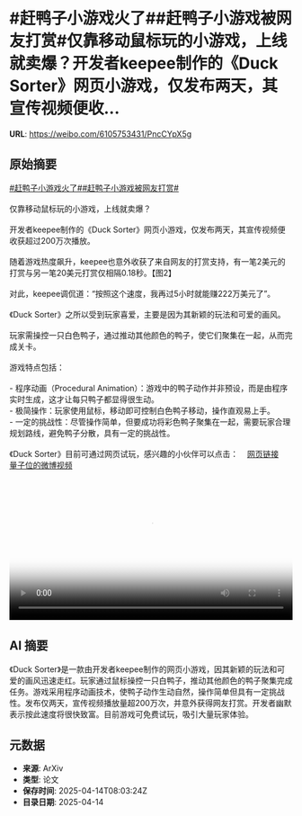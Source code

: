 # #赶鸭子小游戏火了##赶鸭子小游戏被网友打赏#仅靠移动鼠标玩的小游戏，上线就卖爆？开发者keepee制作的《Duck Sorter》网页小游戏，仅发布两天，其宣传视频便收...

**URL**: https://weibo.com/6105753431/PncCYpX5g

## 原始摘要

<a href="https://m.weibo.cn/search?containerid=231522type%3D1%26t%3D10%26q%3D%23%E8%B5%B6%E9%B8%AD%E5%AD%90%E5%B0%8F%E6%B8%B8%E6%88%8F%E7%81%AB%E4%BA%86%23&amp;extparam=%23%E8%B5%B6%E9%B8%AD%E5%AD%90%E5%B0%8F%E6%B8%B8%E6%88%8F%E7%81%AB%E4%BA%86%23" data-hide=""><span class="surl-text">#赶鸭子小游戏火了#</span></a><a href="https://m.weibo.cn/search?containerid=231522type%3D1%26t%3D10%26q%3D%23%E8%B5%B6%E9%B8%AD%E5%AD%90%E5%B0%8F%E6%B8%B8%E6%88%8F%E8%A2%AB%E7%BD%91%E5%8F%8B%E6%89%93%E8%B5%8F%23&amp;extparam=%23%E8%B5%B6%E9%B8%AD%E5%AD%90%E5%B0%8F%E6%B8%B8%E6%88%8F%E8%A2%AB%E7%BD%91%E5%8F%8B%E6%89%93%E8%B5%8F%23" data-hide=""><span class="surl-text">#赶鸭子小游戏被网友打赏#</span></a><br><br>仅靠移动鼠标玩的小游戏，上线就卖爆？<br><br>开发者keepee制作的《Duck Sorter》网页小游戏，仅发布两天，其宣传视频便收获超过200万次播放。<br><br>随着游戏热度飙升，keepee也意外收获了来自网友的打赏支持，有一笔2美元的打赏与另一笔20美元打赏仅相隔0.18秒。【图2】<br><br>对此，keepee调侃道：“按照这个速度，我再过5小时就能赚222万美元了”。<br><br>《Duck Sorter》之所以受到玩家喜爱，主要是因为其新颖的玩法和可爱的画风。<br><br>玩家需操控一只白色鸭子，通过推动其他颜色的鸭子，使它们聚集在一起，从而完成关卡。<br><br>游戏特点包括：<br><br>- 程序动画（Procedural Animation）：游戏中的鸭子动作并非预设，而是由程序实时生成，这才让每只鸭子都显得很生动。<br>- 极简操作：玩家使用鼠标，移动即可控制白色鸭子移动，操作直观易上手。<br>- 一定的挑战性：尽管操作简单，但要成功将彩色鸭子聚集在一起，需要玩家合理规划路线，避免鸭子分散，具有一定的挑战性。<br><br>《Duck Sorter》目前可通过网页试玩，感兴趣的小伙伴可以点击：<a href="https://weibo.cn/sinaurl?u=https%3A%2F%2Fkeepee.itch.io%2Fduck-sorter" data-hide=""><span class="url-icon"><img style="width: 1rem;height: 1rem" src="https://h5.sinaimg.cn/upload/2015/09/25/3/timeline_card_small_web_default.png" referrerpolicy="no-referrer"></span><span class="surl-text">网页链接</span></a> <a href="https://video.weibo.com/show?fid=1034:5155300752162871" data-hide=""><span class="url-icon"><img style="width: 1rem;height: 1rem" src="https://h5.sinaimg.cn/upload/2015/09/25/3/timeline_card_small_video_default.png" referrerpolicy="no-referrer"></span><span class="surl-text">量子位的微博视频</span></a><br clear="both"><div style="clear: both"></div><video controls="controls" poster="https://tvax1.sinaimg.cn/orj480/006Fd7o3ly1i0g78gjzw7j30k00k03ys.jpg" style="width: 100%"><source src="https://f.video.weibocdn.com/o0/OCqZgoLClx08nsI7uknC010412003gax0E010.mp4?label=mp4_720p&amp;template=720x720.24.0&amp;ori=0&amp;ps=1CwnkDw1GXwCQx&amp;Expires=1744621362&amp;ssig=dnJPboKIl8&amp;KID=unistore,video"><source src="https://f.video.weibocdn.com/o0/5DI1f0SElx08nsI7dyuY0104120023RA0E010.mp4?label=mp4_hd&amp;template=540x540.24.0&amp;ori=0&amp;ps=1CwnkDw1GXwCQx&amp;Expires=1744621362&amp;ssig=1CDznqSfFQ&amp;KID=unistore,video"><source src="https://f.video.weibocdn.com/o0/xBuy9GNTlx08nsI71JTa0104120019ov0E010.mp4?label=mp4_ld&amp;template=360x360.24.0&amp;ori=0&amp;ps=1CwnkDw1GXwCQx&amp;Expires=1744621362&amp;ssig=yMaRE3v%2FBT&amp;KID=unistore,video"><p>视频无法显示，请前往<a href="https://video.weibo.com/show?fid=1034%3A5155300752162871" target="_blank" rel="noopener noreferrer">微博视频</a>观看。</p></video>

## AI 摘要

《Duck Sorter》是一款由开发者keepee制作的网页小游戏，因其新颖的玩法和可爱的画风迅速走红。玩家通过鼠标操控一只白鸭子，推动其他颜色的鸭子聚集完成任务。游戏采用程序动画技术，使鸭子动作生动自然，操作简单但具有一定挑战性。发布仅两天，宣传视频播放量超200万次，并意外获得网友打赏。开发者幽默表示按此速度将很快致富。目前游戏可免费试玩，吸引大量玩家体验。

## 元数据

- **来源**: ArXiv
- **类型**: 论文
- **保存时间**: 2025-04-14T08:03:24Z
- **目录日期**: 2025-04-14
